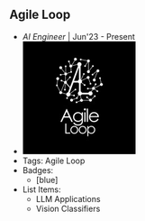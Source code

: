 ## Agile Loop
- *AI Engineer* | Jun'23 - Present
- ![logo512](../assets/agile_logo.jpeg)
- Tags: Agile Loop
- Badges:
  -  [blue]
- List Items:
  - LLM Applications
  - Vision Classifiers